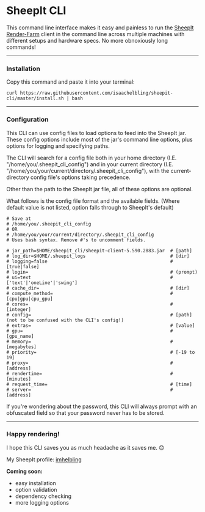 # SheepIt CLI

This command line interface makes it easy and painless to run the [SheepIt Render-Farm](https://www.sheepit-renderfarm.com/) client in the command line across multiple machines with different setups and hardware specs. No more obnoxiously long commands!

---

### Installation
Copy this command and paste it into your terminal:

`curl https://raw.githubusercontent.com/isaachelbling/sheepit-cli/master/install.sh | bash`

---

### Configuration
This CLI can use config files to load options to feed into the SheepIt jar. These config options include most of the jar's command line options, plus options for logging and specifying paths.

The CLI will search for a config file both in your home directory (I.E. "/home/you/.sheepit_cli_config") and in your current directory (I.E. "/home/you/your/current/directory/.sheepit_cli_config"), with the current-directory config file's options taking precedence.

Other than the path to the SheepIt jar file, all of these options are optional.

What follows is the config file format and the available fields. (Where default value is not listed, option falls through to SheepIt's default)

```
# Save at
# /home/you/.sheepit_cli_config
# OR
# /home/you/your/current/directory/.sheepit_cli_config
# Uses bash syntax. Remove #'s to uncomment fields.

# jar_path=$HOME/sheepit_cli/sheepit-client-5.590.2883.jar  # [path]                   
# log_dir=$HOME/.sheepit_logs                               # [dir]   
# logging=false                                             # [true|false]
# login=                                                    # (prompt)
# ui=text                                                   # ['text'|'oneLine'|'swing']
# cache_dir=                                                # [dir]
# compute_method=                                           # [cpu|gpu|cpu_gpu]
# cores=                                                    # [integer]
# config=                                                   # [path] (not to be confused with the CLI's config!)
# extras=                                                   # [value]                    
# gpu=                                                      # [gpu_name]                    
# memory=                                                   # [megabytes]
# priority=                                                 # [-19 to 19]
# proxy=                                                    # [address]
# rendertime=                                               # [minutes]
# request_time=                                             # [time]
# server=                                                   # [address]
```

If you're wondering about the password, this CLI will always prompt with an obfuscated field so that your password never has to be stored.

---

### Happy rendering!

I hope this CLI saves you as much headache as it saves me. :blush:

My SheepIt profile: [imhelbling](https://www.sheepit-renderfarm.com/account.php?mode=profile&login=imhelbling)

**Coming soon:**
- easy installation
- option validation
- dependency checking
- more logging options
